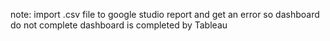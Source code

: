 note:
import .csv file to google studio report and get an error so dashboard do not complete
dashboard is completed by Tableau